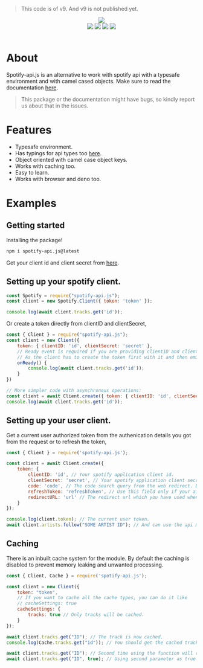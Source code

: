 > This code is of v9. And v9 is not published yet.

<div align="center">
  <img src="https://media.discordapp.net/attachments/736466510888960020/760853915876327464/Sa.png?width=718&height=275"><br>
  <div>
    <a href="https://spotify-api.js.org"><img src="https://img.shields.io/badge/READ-DOCS-orange?style=for-the-badge"></a>
    <a href="https://github.com/spotify-api/spotify-api.js/"><img src="https://img.shields.io/github/repo-size/spotify-api/spotify-api.js?label=Size&style=for-the-badge"></a>
    <a href="https://www.npmjs.com/package/spotify-api.js"><img src="https://img.shields.io/npm/v/spotify-api.js?label=Version&style=for-the-badge"></a>
    <a href="https://discord.gg/FrduEZd"><img src="https://img.shields.io/discord/736099894963601438?label=Discord&style=for-the-badge"></a>
  </div><br>
</div>

# About

Spotify-api.js is an alternative to work with spotify api with a typesafe environment and with camel cased objects. Make sure to read the documentation [here](https://spotify-api.js.org/).

> This package or the documentation might have bugs, so kindly report us about that in the issues.

# Features 

- Typesafe environment.
- Has typings for api types too [here](https://github.com/spotify-api/spotify-types).
- Object oriented with camel case object keys.
- Works with caching too.
- Easy to learn.
- Works with browser and deno too.

# Examples

## Getting started

Installing the package!

```sh
npm i spotify-api.js@latest
```

Get your client id and client secret from [here](https://developer.spotify.com/dashboard/).

## Setting up your spotify client.

```js
const Spotify = require("spotify-api.js");
const client = new Spotify.Client({ token: 'token' });

console.log(await client.tracks.get('id'));
```

Or create a token directly from clientID and clientSecret,

```js
const { Client } = require("spotify-api.js");
const client = new Client({ 
    token: { clientID: 'id', clientSecret: 'secret' },
    // Ready event is required if you are providing clientID and clientSecret fields.
    // As the client has to create the token first with it and then emits the ready event.
    onReady() {
        console.log(await client.tracks.get('id'));
    }
})

// More simpler code with asynchronous operations:
const client = await Client.create({ token: { clientID: 'id', clientSecret: 'secret' } });
console.log(await client.tracks.get('id'));
```

## Setting up your user client.

Get a current user authorized token from the authenication details you got from the request or to refresh the token,

```js
const { Client } = require('spotify-api.js');

const client = await Client.create({
    token: {
        clientID: 'id', // Your spotify application client id.
        clientSecret: 'secret', // Your spotify application client secret.
        code: 'code', // The code search query from the web redirect. Do not use this field if your aim is to refresh the token.
        refreshToken: 'refreshToken', // Use this field only if your aim is to refresh your token instead of getting new one put your refresh token here.
        redirectURL: 'url' // The redirect url which you have used when redirected to the login page.
    }
});

console.log(client.token); // The current user token. 
await client.artists.follow("SOME ARTIST ID"); // And can use the api methods which are for current user if you have the paticular scopes...
```

## Caching

There is an inbuilt cache system for the module. By default the caching is disabled to prevent memory leaking and unwanted processing.

```js
const { Client, Cache } = require('spotify-api.js');

const client = new Client({
    token: "token",
    // If you want to cache all the cache types, you can do it like
    // cacheSettings: true
    cacheSettings: {
        tracks: true // Only tracks will be cached.
    }
});

await client.tracks.get("ID"); // The track is now cached.
console.log(Cache.tracks.get("id")); // You should get the cached track.

await client.tracks.get("ID"); // Second time using the function will return cached one.
await client.tracks.get("ID", true); // Using second parameter as true will force fetch instead of returning from the cache. (This will force fetch directly if cacheSettings is disabled...)
```